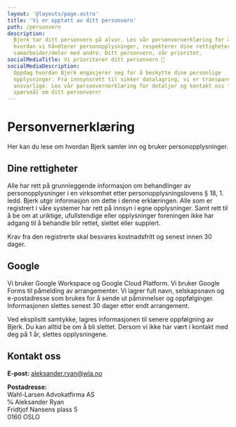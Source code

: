 ```yaml
---
layout: '@layouts/page.astro'
title: 'Vi er opptatt av ditt personvern'
path: /personvern
description:
  Bjerk tar ditt personvern på alvor. Les vår personvernerklæring for å forstå
  hvordan vi håndterer personopplysninger, respekterer dine rettigheter og
  samarbeider/deler med andre. Ditt personvern, vår prioritet.
socialMediaTitle: Vi prioriterer ditt personvern 🌳
socialMediaDescription:
  Oppdag hvordan Bjerk engasjerer seg for å beskytte dine personlige
  opplysninger. Fra innsynsrett til sikker datalagring, vi er transparente og
  ansvarlige. Les vår personvernerklæring for detaljer og kontakt oss for
  spørsmål om ditt personvern!
---
```


# Personvern­erklæring

Her kan du lese om hvordan Bjerk samler inn og bruker personopplysninger.

## Dine rettigheter

Alle har rett på grunnleggende informasjon om behandlinger av personopplysninger
i en virksomhet etter personopplysningslovens § 18, 1. ledd. Bjerk utgir
informasjon om dette i denne erklæringen. Alle som er registrert i våre systemer
har rett på innsyn i egne opplysninger. Samt rett til å be om at uriktige,
ufullstendige eller opplysninger foreningen ikke har adgang til å behandle blir
rettet, slettet eller supplert.

Krav fra den registrerte skal besvares kostnadsfritt og senest innen 30 dager.

## Google

Vi bruker Google Workspace og Google Cloud Platform. Vi bruker Google Forms til
påmelding av arrangementer. Vi lagrer fult navn, selskapsnavn og e-postadresse
som brukes for å sende ut påminnelser og oppfølginger. Informasjonen slettes
senest 30 dager etter endt arrangement.

Ved eksplisitt samtykke, lagres informasjonen til senere oppfølgning av Bjerk.
Du kan alltid be om å bli slettet. Dersom vi ikke har vært i kontakt med deg på
1 år, slettes opplysningene.

## Kontakt oss

**E-post:** [aleksander.ryan@wla.no](mailto:aleksander.ryan@wla.no)

**Postadresse:**  
Wahl-Larsen Advokatfirma AS  
℅ Aleksander Ryan  
Fridtjof Nansens plass 5  
0160 OSLO
